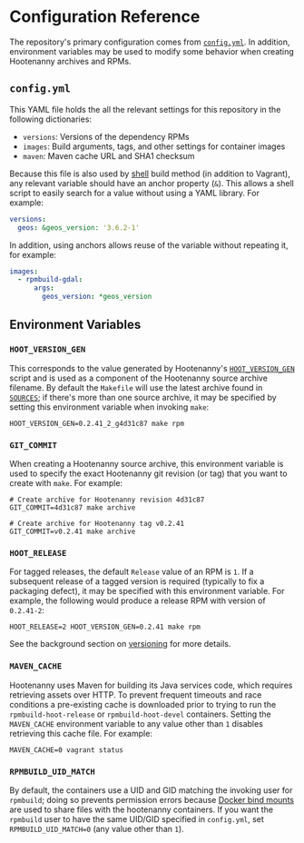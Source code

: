 # Configuration Reference

The repository's primary configuration comes from [`config.yml`](../config.yml).
In addition, environment variables may be used to modify some behavior
when creating Hootenanny archives and RPMs.

## `config.yml`

This YAML file holds the all the relevant settings for this repository in
the following dictionaries:

* `versions`: Versions of the dependency RPMs
* `images`: Build arguments, tags, and other settings for container images
* `maven`: Maven cache URL and SHA1 checksum

Because this file is also used by [shell](../shell) build method
(in addition to Vagrant), any relevant variable should have an anchor property
(`&`).  This allows a shell script to easily search for a value without using
a YAML library.  For example:

```yaml
versions:
  geos: &geos_version: '3.6.2-1'
```

In addition, using anchors allows reuse of the variable without repeating it,
for example:

```yaml
images:
  - rpmbuild-gdal:
      args:
        geos_version: *geos_version
```

## Environment Variables

### `HOOT_VERSION_GEN`

This corresponds to the value generated by Hootenanny's
[`HOOT_VERSION_GEN`](https://github.com/ngageoint/hootenanny/blob/master/HOOT_VERSION_GEN)
script and is used as a component of the Hootenanny source archive filename.
By default the `Makefile` will use the latest archive found in
[`SOURCES`](../SOURCES); if there's more than one source archive, it may be
specified by setting this environment variable when invoking `make`:

```
HOOT_VERSION_GEN=0.2.41_2_g4d31c87 make rpm
```

### `GIT_COMMIT`

When creating a Hootenanny source archive, this environment variable is used
to specify the exact Hootenanny git revision (or tag) that you want
to create with `make`.  For example:

```
# Create archive for Hootenanny revision 4d31c87
GIT_COMMIT=4d31c87 make archive

# Create archive for Hootenanny tag v0.2.41
GIT_COMMIT=v0.2.41 make archive
```

### `HOOT_RELEASE`

For tagged releases, the default `Release` value of an RPM is `1`.  If a
subsequent release of a tagged version is required (typically to fix
a packaging defect), it may be specified with this environment variable.
For example, the following would produce a release RPM with version of
`0.2.41-2`:

```
HOOT_RELEASE=2 HOOT_VERSION_GEN=0.2.41 make rpm
```

See the background section on [versioning](./background.md#versioning) for
more details.

### `MAVEN_CACHE`

Hootenanny uses Maven for building its Java services code, which requires
retrieving assets over HTTP.  To prevent frequent timeouts and race conditions
a pre-existing cache is downloaded prior to trying to run the
`rpmbuild-hoot-release` or `rpmbuild-hoot-devel` containers.  Setting the
`MAVEN_CACHE` environment variable to any value other than `1` disables
retrieving this cache file.  For example:

```
MAVEN_CACHE=0 vagrant status
```

### `RPMBUILD_UID_MATCH`

By default, the containers use a UID and GID matching the invoking user for
`rpmbuild`; doing so prevents permission errors because
[Docker bind mounts](https://docs.docker.com/storage/bind-mounts/) are used to
share files with the hootenanny containers.  If you want the `rpmbuild` user
to have the same UID/GID specified in `config.yml`, set `RPMBUILD_UID_MATCH=0`
(any value other than `1`).
